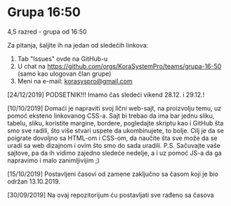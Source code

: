 # Grupa 16:50
4,5 razred - grupa od 16:50
  
Za pitanja, šaljite ih na jedan od sledećih linkova:
  1. Tab "Issues" ovde na GitHub-u
  2. U chat na https://github.com/orgs/KoraSystemPro/teams/grupa-16-50 (samo kao ulogovan član grupe)
  3. Meni na e-mail: korasyspro@gmail.com

[24/12/2019]
PODSETNIK!!!
Imamo čas sledeći vikend 28.12. i 29.12.!

[10/10/2019]
Domaći je napraviti svoj lični web-sajt, na proizvolju temu, uz pomoć eksteno linkovanog CSS-a. Sajt bi trebao da ima bar jednu sliku, tabelu, sliku, koristite margine, bordere, pogledajte skriptu kao i GitHub šta smo sve radili, što više stvari uspete da ukombinujete, to bolje. Cilj je da se poigrate dovoljno sa HTML-om i CSS-om, da naučite šta sve može da se uradi sa web dizajnom i ovim što smo do sada uradili.
P.S. Sačuvajte vaše sajtove, pa da ih vidimo zajedno sledeće nedelje, a i uz pomoć JS-a da ga napravimo i malo zanimljivijim ;)

[15/10/2019]
Postavljeni časovi od zamene zaključno sa časom koji je bio održan 13.10.2019.

[30/09/2019]
Na ovaj repozitorijum ću postavljati sve rađeno sa časova
